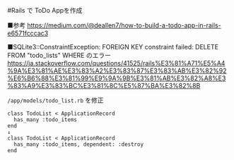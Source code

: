 #Rails で ToDo Appを作成

■参考
https://medium.com/@deallen7/how-to-build-a-todo-app-in-rails-e6571fcccac3



■SQLite3::ConstraintException: FOREIGN KEY constraint failed: DELETE FROM "todo_lists" WHERE のエラー
https://ja.stackoverflow.com/questions/41525/rails%E3%81%A71%E5%A4%9A%E3%81%AE%E3%83%A2%E3%83%87%E3%83%AB%E3%82%92%E6%B6%88%E3%81%99%E9%9A%9B%E3%81%AB%E3%82%A8%E3%83%A9%E3%83%BC%E3%81%8C%E5%87%BA%E3%82%8B

`/app/models/todo_list.rb` を修正
```
class TodoList < ApplicationRecord
  has_many :todo_items
end
↓
class TodoList < ApplicationRecord
  has_many :todo_items, dependent: :destroy
end
```
